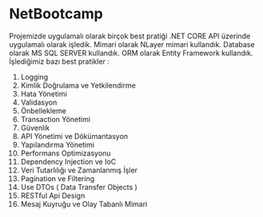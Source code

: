 # NetBootcamp
Projemizde uygulamalı olarak birçok best pratiği .NET CORE API üzerinde uygulamalı olarak işledik. Mimari olarak NLayer mimari kullandık. Database olarak MS SQL SERVER kullandık. ORM olarak Entity Framework kullandık.
İşlediğimiz bazı best pratikler : 
1. Logging
2. Kimlik Doğrulama ve Yetkilendirme
3. Hata Yönetimi
4. Validasyon
5. Önbellekleme
6. Transaction Yönetimi
7. Güvenlik
8. API Yönetimi ve Dökümantasyon
9. Yapılandırma Yönetimi
10. Performans Optimizasyonu
11. Dependency Injection ve IoC
12. Veri Tutarlılığı ve Zamanlanmış İşler
13. Pagination ve Filtering
14. Use DTOs ( Data Transfer Objects )
15. RESTful Api Design
16. Mesaj Kuyruğu ve Olay Tabanlı Mimari

